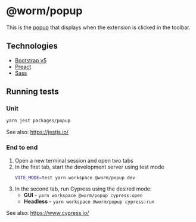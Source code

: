 # @worm/popup

This is the
[popup](https://developer.mozilla.org/en-US/docs/Mozilla/Add-ons/WebExtensions/user_interface/Popups)
that displays when the extension is clicked in the toolbar.

## Technologies

- [Bootstrap v5](https://getbootstrap.com/docs/5.3)
- [Preact](https://preactjs.com/)
- [Sass](https://sass-lang.com/documentation/js-api/)

## Running tests

### Unit

```sh
yarn jest packages/popup
```

See also: https://jestjs.io/

### End to end

1. Open a new terminal session and open two tabs
1. In the first tab, start the development server using test mode
   ```sh
   VITE_MODE=test yarn workspace @worm/popup dev
   ```
1. In the second tab, run Cypress using the desired mode:
   - **GUI** - `yarn workspace @worm/popup cypress:open`
   - **Headless** - `yarn workspace @worm/popup cypress:run`

See also: https://www.cypress.io/
